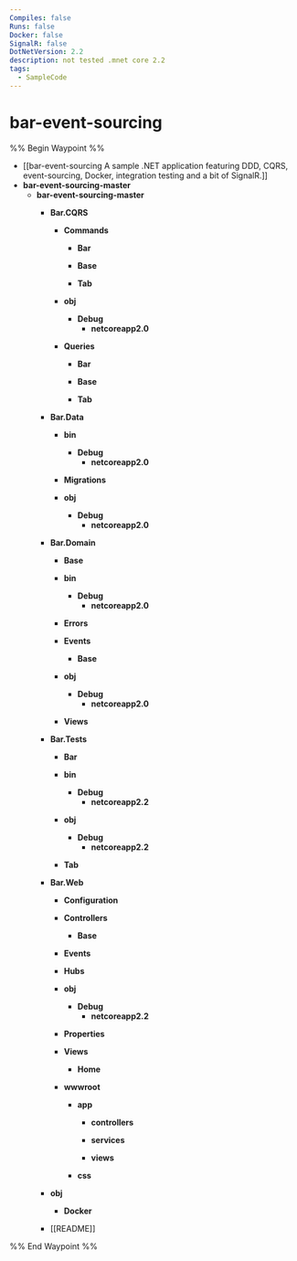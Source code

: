 ```yaml
---
Compiles: false
Runs: false
Docker: false
SignalR: false
DotNetVersion: 2.2
description: not tested .mnet core 2.2
tags:
  - SampleCode
---
```



# bar-event-sourcing

%% Begin Waypoint %%
- [[bar-event-sourcing A sample .NET application featuring DDD, CQRS, event-sourcing, Docker, integration testing and a bit of SignalR.]]
- **bar-event-sourcing-master**
	- **bar-event-sourcing-master**
		- **Bar.CQRS**
			- **Commands**
				- **Bar**

				- **Base**

				- **Tab**

			- **obj**
				- **Debug**
					- **netcoreapp2.0**

			- **Queries**
				- **Bar**

				- **Base**

				- **Tab**

		- **Bar.Data**
			- **bin**
				- **Debug**
					- **netcoreapp2.0**
			- **Migrations**

			- **obj**
				- **Debug**
					- **netcoreapp2.0**

		- **Bar.Domain**
			- **Base**

			- **bin**
				- **Debug**
					- **netcoreapp2.0**
			- **Errors**

			- **Events**
				- **Base**

			- **obj**
				- **Debug**
					- **netcoreapp2.0**

			- **Views**

		- **Bar.Tests**
			- **Bar**

			- **bin**
				- **Debug**
					- **netcoreapp2.2**
			- **obj**
				- **Debug**
					- **netcoreapp2.2**

			- **Tab**

		- **Bar.Web**
			- **Configuration**

			- **Controllers**
				- **Base**

			- **Events**

			- **Hubs**

			- **obj**
				- **Debug**
					- **netcoreapp2.2**

			- **Properties**

			- **Views**
				- **Home**

			- **wwwroot**
				- **app**
					- **controllers**

					- **services**

					- **views**

				- **css**

		- **obj**
			- **Docker**

		- [[README]]

%% End Waypoint %%
 
